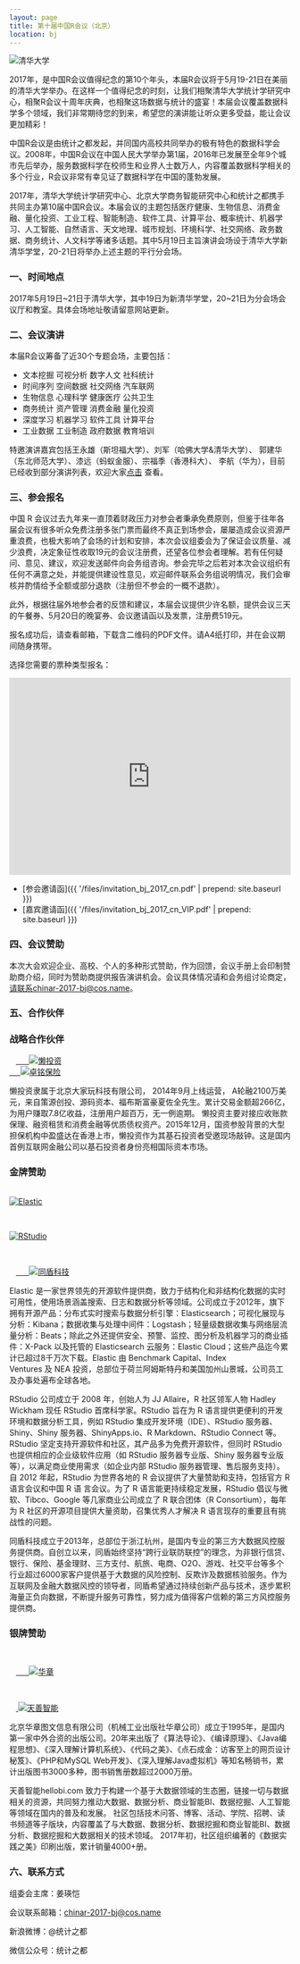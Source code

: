 ```yaml
---
layout: page
title: 第十届中国R会议（北京）
location: bj
---
```


<!-- picture -->
<div class="row">
  <div class="col-md-10 col-md-offset-1 text-center">
    <img src="{{ '/img/tsinghua.jpg' | prepend: site.baseurl }}" alt="清华大学" class="img-responsive" />
  </div>
</div>

2017年，是中国R会议值得纪念的第10个年头，本届R会议将于5月19-21日在美丽的清华大学举办。在这样一个值得纪念的时刻，让我们相聚清华大学统计学研究中心，相聚R会议十周年庆典，也相聚这场数据与统计的盛宴！本届会议覆盖数据科学多个领域，我们非常期待您的到来，希望您的演讲能让听众更多受益，能让会议更加精彩！

中国R会议是由统计之都发起，并同国内高校共同举办的极有特色的数据科学会议。2008年，中国R会议在中国人民大学举办第1届，2016年已发展至全年9个城市先后举办，服务数据科学在校师生和业界人士数万人，内容覆盖数据科学相关的多个行业，R会议非常有幸见证了数据科学在中国的蓬勃发展。

2017年，清华大学统计学研究中心、北京大学商务智能研究中心和统计之都携手共同主办第10届中国R会议。本届会议的主题包括医疗健康、生物信息、消费金融、量化投资、工业工程、智能制造、软件工具、计算平台、概率统计、机器学习、人工智能、自然语言、天文地理、城市规划、环境科学、社交网络、政务数据、商务统计、人文科学等诸多话题。其中5月19日主旨演讲会场设于清华大学新清华学堂，20-21日将举办上述主题的平行分会场。


### 一、时间地点

2017年5月19日~21日于清华大学，其中19日为新清华学堂，20~21日为分会场会议厅和教室。具体会场地址敬请留意网站更新。


### 二、会议演讲

本届R会议筹备了近30个专题会场，主要包括：

* 文本挖掘 可视分析 数字人文 社科统计
* 时间序列 空间数据 社交网络 汽车联网
* 生物信息 心理科学 健康医疗 公共卫生
* 商务统计 资产管理 消费金融 量化投资
* 深度学习 机器学习 软件工具 计算平台
* 工业数据 工业制造 政府数据 教育培训

特邀演讲嘉宾包括王永雄（斯坦福大学）、刘军（哈佛大学&清华大学）、 郭建华（东北师范大学）、漆远（蚂蚁金服）、宗福季（香港科大）、 李航（华为），目前已经收到部分演讲列表，欢迎大家[点击](http://china-r.org/bj2017/lectures.html) 查看。


### 三、参会报名


中国 R 会议过去九年来一直顶着财政压力对参会者秉承免费原则，但鉴于往年各届会议有很多听众免费注册多张门票而最终不真正到场参会，屡屡造成会议资源严重浪费，也极大影响了会场的计划和安排，本次会议组委会为了保证会议质量、减少浪费，决定象征性收取19元的会议注册费，还望各位参会者理解。若有任何疑问、意见、建议，欢迎发送邮件向会务组咨询。参会完毕之后若对本次会议组织有任何不满意之处，并能提供建设性意见，欢迎邮件联系会务组说明情况，我们会审核并酌情给予全额或部分退款（注册但不参会的一概不退款）。

此外，根据往届外地参会者的反馈和建议，本届会议提供少许名额，提供会议三天的午餐券、5月20日的晚宴券、会议邀请函以及发票，注册费519元。

报名成功后，请查看邮箱，下载含二维码的PDF文件。请A4纸打印，并在会议期间随身携带。

选择您需要的票种类型报名：

<div><iframe id='mgframe' height='353px' width='100%' src='https://eventdove.com/business/getInnerTicket.do?siteInfoId=125128&moduleId=44&viewFlag=1&tc=promoteticket&isShow=1' frameborder='0' scrolling='no'></iframe></div>

- [参会邀请函]({{ '/files/invitation_bj_2017_cn.pdf' | prepend: site.baseurl }})
- [嘉宾邀请函]({{ '/files/invitation_bj_2017_cn_VIP.pdf' | prepend: site.baseurl }})


### 四、会议赞助

本次大会欢迎企业、高校、个人的多种形式赞助，作为回馈，会议手册上会印制赞助商介绍，同时为赞助商提供报告演讲机会。会议具体情况请和会务组讨论商定，请联系chinar-2017-bj@cos.name。

### 五、合作伙伴

<h3 class ="text-center">战略合作伙伴</h3>

<div class="row">
  <div class="col-md-4 col-md-offset-2 aligncenter client">
    <a href="http://lantouzi.com/" title="懒投资" target="_blank">
      <img src="{{ '/img/logo-lantouzi.png' | prepend: site.qiniubaseurl }}" alt="懒投资" class="img-responsive center-block" />
    </a>
  </div>

  <div class="col-md-4 aligncenter client">
    <a href="https://charminginsurance.cn/" title="卓铭保险" target="_blank">
      <img src="{{ '/img/logo-lantouzi.png' | prepend: site.qiniubaseurl }}" alt="卓铭保险" class="img-responsive center-block" />
    </a>
  </div>
</div>

懒投资隶属于北京大家玩科技有限公司， 2014年9月上线运营， A轮融2100万美元，来自策源创投、源码资本、福布斯富豪夏佐全先生。累计交易金额超266亿，为用户赚取7.8亿收益，注册用户超百万，无一例逾期。 懒投资主要对接应收账款保理、融资租赁和消费金融等优质债权资产。2015年12月，国资参股背景的大型担保机构中盈盛达在香港上市，懒投资作为其基石投资者受邀现场敲钟。这是国内首例互联网金融公司以基石投资者身份亮相国际资本市场。


<h3 class="text-center">金牌赞助</h3>

<div class="row">
  <div class="col-md-4 col-md-offset-2 aligncenter client">
    <a href="http://elastic.co" title="Elastic" target="_blank">
      <img src="{{ '/img/elastic.jpg' | prepend: site.baseurl }}" alt="Elastic" class="img-responsive center-block" />
    </a>
  </div>

  <div class="col-md-4 aligncenter client">
    <a href="http://www.rstudio.com/" title="Rsudio" target="_blank">
      <img src="{{ '/img/logo-rstudio.png' | prepend: site.baseurl }}" alt="RStudio" class="img-responsive center-block" />
    </a>
  </div>


  <div class="col-md-4 aligncenter client">
    <a href="https://www.tongdun.cn/" title="同盾科技" target="_blank">
      <img src="{{ '/img/logo-rstudio.png' | prepend: site.baseurl }}" alt="同盾科技" class="img-responsive center-block" />
    </a>
  </div>
</div>

Elastic 是一家世界领先的开源软件提供商，致力于结构化和非结构化数据的实时可用性，使用场景涵盖搜索、日志和数据分析等领域。公司成立于2012年，旗下拥有开源产品：分布式实时搜索与数据分析引擎：Elasticsearch；可视化展现与分析：Kibana；数据收集与处理中间件：Logstash；轻量级数据收集与网络层流量分析：Beats；除此之外还提供安全、预警、监控、图分析及机器学习的商业插件：X-Pack 以及托管的 Elasticsearch 云服务：Elastic Cloud；这些产品迄今累计已超过8千万次下载。Elastic 由 Benchmark Capital、Index Ventures 及 NEA 投资，总部位于荷兰阿姆斯特丹和美国加州山景城，公司员工及办事处遍布全球各地。

RStudio 公司成立于 2008 年，创始人为 JJ Allaire，R 社区领军人物 Hadley Wickham 现任 RStudio 首席科学家。RStudio 旨在为 R 语言提供更便利的开发环境和数据分析工具，例如 RStudio 集成开发环境（IDE）、RStudio 服务器、Shiny、Shiny 服务器、ShinyApps.io、R Markdown、RStudio Connect 等。RStudio 坚定支持开源软件和社区，其产品多为免费开源软件，但同时 RStudio 也提供相应的企业级软件应用（如 RStudio 服务器专业版、Shiny 服务器专业版等），以满足商业使用需求（如企业内部 RStudio 服务器管理、售后服务支持）。自 2012 年起，RStudio 为世界各地的 R 会议提供了大量赞助和支持，包括官方 R 语言会议和中国 R 语 言会议。为了 R 语言能更持续稳定发展，RStudio 倡议与微软、Tibco、Google 等几家商业公司成立了 R 联合团体（R Consortium），每年为 R 社区的开源项目提供大量资助，召集优秀人才解决 R 语言现存的重要且有挑战性的问题。

同盾科技成立于2013年，总部位于浙江杭州，是国内专业的第三方大数据风控服务提供商。自创立以来，同盾始终坚持“跨行业联防联控”的理念，为非银行信贷、银行、保险、基金理财、三方支付、航旅、电商、O2O、游戏、社交平台等多个行业超过6000家客户提供基于大数据的风险控制、反欺诈及数据核验服务。作为互联网及金融大数据风控的领导者，同盾希望通过持续创新产品与技术，逐步累积海量正负向数据，不断提升服务可靠性，努力成为值得客户信赖的第三方风控服务提供商。


<h3 class="text-center">银牌赞助</h3>

<div class="row">

  <div class="col-md-4 col-md-offset-2 aligncenter client">
    <a href="http://www.hzbook.com/ps/" title="华章" target="_blank">
      <img src="{{ '/img/logo-hz.jpg' | prepend: site.baseurl }}" alt="华章" class="img-responsive center-block" />
    </a>
  </div>

  <div class="col-md-4 aligncenter client">
    <a href="https://www.hellobi.com/" title="天善智能" target="_blank">
      <img src="{{ '/img/tszn_logo.jpg' | prepend: site.baseurl }}" alt="天善智能" class="img-responsive center-block" />
    </a>
  </div>
</div>


北京华章图文信息有限公司（机械工业出版社华章公司）成立于1995年，是国内第一家中外合资的出版公司。20年来出版了《算法导论》、《编译原理》、《Java编程思想》、《深入理解计算机系统》、《代码之美》、《点石成金：访客至上的网页设计秘笈》、《PHP和MySQL Web开发》、《深入理解Java虚拟机》等知名畅销书，累计出版图书3000多种，图书销售册数超过2000万册。

天善智能hellobi.com 致力于构建一个基于大数据领域的生态圈，链接一切与数据相关的资源，共同努力推动大数据、数据分析、商业智能BI、数据挖掘、人工智能等领域在国内的普及和发展。
社区包括技术问答、博客、活动、学院、招聘、读书频道等子版块，内容覆盖了与大数据、数据分析、数据挖掘和商业智能BI、数据分析、数据挖掘和大数据相关的技术领域。
2017年初，社区组织编著的《数据实践之美》印刷出版，累计销量4000+册。


### 六、联系方式

组委会主席：姜瑛恺

会议联系邮箱：chinar-2017-bj@cos.name

新浪微博：@统计之都

微信公众号：统计之都
